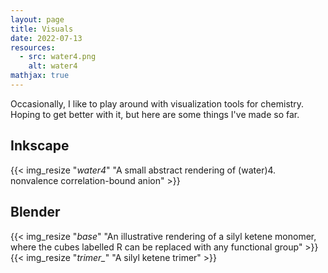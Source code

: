 ```yaml
---
layout: page
title: Visuals
date: 2022-07-13
resources:
  - src: water4.png
    alt: water4
mathjax: true
---
```


Occasionally, I like to play around with visualization tools for chemistry. Hoping to get better with it, but here are some things I've made so far.

## Inkscape

{{< img_resize "*water4*" "A small abstract rendering of (water)4. nonvalence correlation-bound anion" >}}


## Blender
{{< img_resize "*base*" "An illustrative rendering of a silyl ketene monomer, where the cubes labelled R can be replaced with any functional group" >}}
{{< img_resize "*trimer_*" "A silyl ketene trimer" >}}
